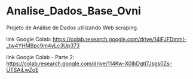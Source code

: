 # Analise_Dados_Base_Ovni
Projeto de Análise de Dados utilizando Web scraping.

link Google Colab: https://colab.research.google.com/drive/14iFJFDmmI-_tw4YHMBpc9m4yLc3Up373

link Google Colab - Parte 2: https://colab.research.google.com/drive/114Kw-X0lbDgtl7Jsgs0Zs-UTSAiLwZoE

